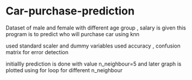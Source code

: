 # Car-purchase-prediction

Dataset of male and female with different age group , salary is given
this program is to predict who will purchase car using knn

used standard scaler and dummy variables
used accuracy , confusion matrix for error detection

initiallly prediction is done with value n_neighbour=5
and later graph is plotted using for loop for different n_neighbour
